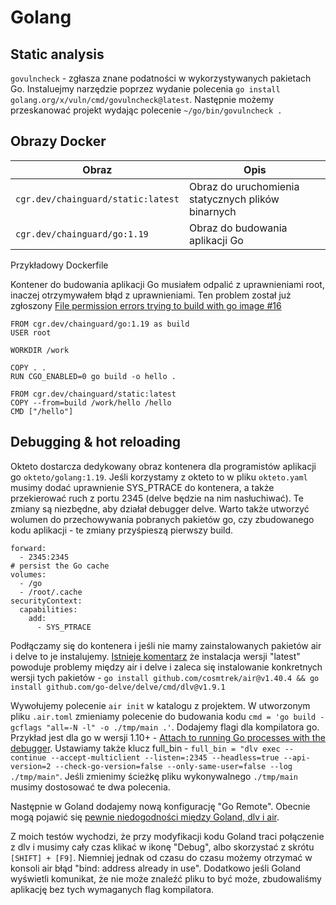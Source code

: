 # Golang

## Static analysis

`govulncheck` - zgłasza znane podatności w wykorzystywanych pakietach Go. 
Instaluejmy narzędzie poprzez wydanie polecenia `go install golang.org/x/vuln/cmd/govulncheck@latest`.
Następnie możemy przeskanować projekt wydając polecenie `~/go/bin/govulncheck .`

## Obrazy Docker

| Obraz | Opis |
|-|-|
| `cgr.dev/chainguard/static:latest` | Obraz do uruchomienia statycznych plików binarnych |
| `cgr.dev/chainguard/go:1.19` | Obraz do budowania aplikacji Go |

Przykładowy Dockerfile

Kontener do budowania aplikacji Go musiałem odpalić z uprawnieniami root, inaczej otrzymywałem błąd z uprawnieniami.
Ten problem został już zgłoszony [File permission errors trying to build with go image #16](https://github.com/chainguard-images/go/issues/16)

```
FROM cgr.dev/chainguard/go:1.19 as build
USER root

WORKDIR /work

COPY . .
RUN CGO_ENABLED=0 go build -o hello .

FROM cgr.dev/chainguard/static:latest
COPY --from=build /work/hello /hello
CMD ["/hello"]
```

## Debugging & hot reloading

Okteto dostarcza dedykowany obraz kontenera dla programistów aplikacji go `okteto/golang:1.19`.
Jeśli korzystamy z okteto to w pliku `okteto.yaml` musimy dodać uprawnienie SYS_PTRACE do kontenera, a także przekierować ruch z portu 2345 (delve będzie na nim nasłuchiwać).
Te zmiany są niezbędne, aby działał debugger delve. Warto także utworzyć wolumen do przechowywania pobranych pakietów go, czy zbudowanego kodu aplikacji - te zmiany przyśpieszą pierwszy build.

```
forward:
  - 2345:2345
# persist the Go cache
volumes:
  - /go
  - /root/.cache
securityContext:
  capabilities:
    add:
      - SYS_PTRACE
```

Podłączamy się do kontenera i jeśli nie mamy zainstalowanych pakietów air i delve to je instalujemy. [Istnieje komentarz](https://github.com/cosmtrek/air/issues/76#issuecomment-1233993470) że instalacja wersji "latest" powoduje problemy między air i delve i zaleca się instalowanie konkretnych wersji tych pakietów - `go install github.com/cosmtrek/air@v1.40.4 && go install github.com/go-delve/delve/cmd/dlv@v1.9.1`

Wywołujemy polecenie `air init` w katalogu z projektem. W utworzonym pliku `.air.toml` zmieniamy polecenie do budowania kodu `cmd = 'go build -gcflags "all=-N -l" -o ./tmp/main .'`.
Dodajemy flagi dla kompilatora go. Przykład jest dla go w wersji 1.10+ - [Attach to running Go processes with the debugger](https://www.jetbrains.com/help/go/attach-to-running-go-processes-with-debugger.html#step-2-build-the-application). Ustawiamy także klucz full_bin - `full_bin = "dlv exec --continue --accept-multiclient --listen=:2345 --headless=true --api-version=2 --check-go-version=false --only-same-user=false --log ./tmp/main"`. Jeśli zmienimy ścieżkę pliku wykonywalnego `./tmp/main` musimy dostosować te dwa polecenia.

Następnie w Goland dodajemy nową konfigurację "Go Remote".
Obecnie mogą pojawić się [pewnie niedogodności między Goland, dlv i air](https://github.com/cosmtrek/air/issues/76).

Z moich testów wychodzi, że przy modyfikacji kodu Goland traci połączenie z dlv i musimy cały czas klikać w ikonę "Debug", albo skorzystać z skrótu `[SHIFT] + [F9]`.
Niemniej jednak od czasu do czasu możemy otrzymać w konsoli air błąd "bind: address already in use".
Dodatkowo jeśli Goland wyświetli komunikat, że nie może znaleźć pliku to być może, zbudowaliśmy aplikację bez tych wymaganych flag kompilatora.

